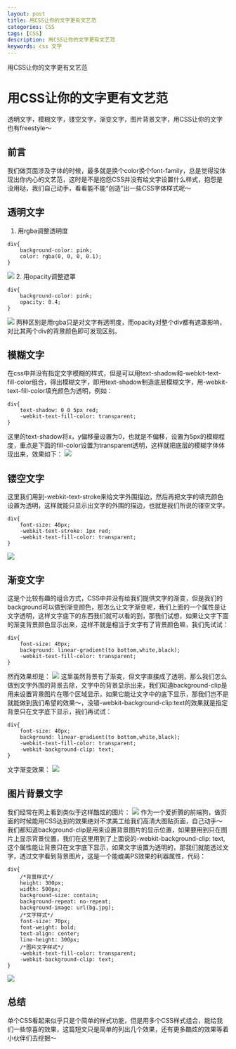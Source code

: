 ```yaml
---
layout: post
title: 用CSS让你的文字更有文艺范
categories: CSS
tags: [CSS]
description: 用CSS让你的文字更有文艺范
keywords: css 文字
---
```


用CSS让你的文字更有文艺范

# 用CSS让你的文字更有文艺范
透明文字，模糊文字，镂空文字，渐变文字，图片背景文字，用CSS让你的文字也有freestyle～
## 前言
我们做页面涉及字体的时候，最多就是换个color换个font-family，总是觉得没体现出你内心的文艺范，这时是不是抱怨CSS并没有给文字设置什么样式，抱怨是没用哒，我们自己动手，看看能不能“创造”出一些CSS字体样式呢～
## 透明文字
1. 用rgba调整透明度
```
div{
    background-color: pink;
    color: rgba(0, 0, 0, 0.1);
}
```
![](/assets/images/posts/css/06B76BD6-3B89-4D38-8FB9-D8C10EA2D031.png)
2. 用opacity调整遮罩
```
div{
    background-color: pink;
    opacity: 0.4;
}
```
![](/assets/images/posts/css/4ADBA9CC-0D62-4DD7-8B18-6C6DAF5C7708.png)
两种区别是用rgba只是对文字有透明度，而opacity对整个div都有遮罩影响，对比其两个div的背景颜色即可发现区别。
## 模糊文字
在css中并没有指定文字模糊的样式，但是可以用text-shadow和-webkit-text-fill-color组合，得出模糊文字，即用text-shadow制造底层模糊文字，用-webkit-text-fill-color填充颜色为透明，例如：
```
div{
    text-shadow: 0 0 5px red;
    -webkit-text-fill-color: transparent;
}
```
这里的text-shadow将x，y偏移量设置为0，也就是不偏移，设置为5px的模糊程度，重点是下面的fill-color设置为transparent透明，这样就把底层的模糊字体体现出来，效果如下：
![](/assets/images/posts/css/B6BC0F0C-C50B-4EA1-B462-F634F6391365.png)
## 镂空文字
这里我们用到-webkit-text-stroke来给文字外围描边，然后再把文字的填充颜色设置为透明，这样就能只显示出文字的外围的描边，也就是我们所说的镂空文字。
```
div{
    font-size: 40px;
    -webkit-text-stroke: 1px red;
    -webkit-text-fill-color: transparent;
}
```
![](/assets/images/posts/css/0764C528-A3A2-4025-999C-3A2F8C2E91E6.png)
## 渐变文字
这是个比较有趣的组合方式，CSS中并没有给我们提供文字的渐变，但是我们的background可以做到渐变颜色，那怎么让文字渐变呢，我们上面的一个属性是让文字透明，这样文字底下的东西我们就可以看的到，那我们试想，如果让文字下面的渐变背景颜色显示出来，这样不就是相当于文字有了背景颜色嘛，我们先试试：
```
div{
    font-size: 40px;
    background: linear-gradient(to bottom,white,black);
    -webkit-text-fill-color: transparent;
}
```
然而效果却是：
![](/assets/images/posts/css/0A5C29AF-C9BA-4826-8084-3B98AFBF78BA.png)
这里虽然背景有了渐变，但文字直接成了透明，那么我们怎么做到文字外围的背景去除，文字中的背景显示出来，我们知道background-clip是用来设置背景图片在哪个区域显示，如果它能让文字中的底下显示，那我们岂不是就能做到我们希望的效果～，没错-webkit-background-clip:text的效果就是指定背景只在文字底下显示，我们再试试：
```
div{
    font-size: 40px;
    background: linear-gradient(to bottom,white,black);
    -webkit-text-fill-color: transparent;
    -webkit-background-clip: text;
}
```
文字渐变效果：
![](/assets/images/posts/css/B5FE66FB-CF92-49EF-8ACD-B194E667D790.png)
## 图片背景文字
我们经常在网上看到类似于这样酷炫的图片：
![](/assets/images/posts/css/2430F35B-80B8-4A42-AEDF-D554399E7AD7.png)
作为一个爱折腾的前端狗，做页面的时候能用CSS达到的效果绝对不求美工给我们高清大图贴页面，自己动手～
我们都知道background-clip是用来设置背景图片的显示位置，如果要用到只在图片上显示背景位置，我们在这里用到了上面说的-webkit-background-clip: text,这个属性能让背景只在文字底下显示，如果文字设置为透明的，那我们就能透过文字，透过文字看到背景图片，这是一个能媲美PS效果的利器属性，代码：
```
div{
	/*背景样式*/
	height: 300px;
	width: 500px;
	background-size: contain;
	background-repeat: no-repeat;
	background-image: url(bg.jpg);
	/*文字样式*/
	font-size: 70px;
	font-weight: bold;
	text-align: center;
	line-height: 300px;
	/*图片文字样式*/
	-webkit-text-fill-color: transparent;
	-webkit-background-clip: text;
}
```
![](/assets/images/posts/css/62713D66-A2D6-4E52-BF6C-A61C8936CFD8.png)
## 总结
单个CSS看起来似乎只是个简单的样式功能，但是用多个CSS样式组合，能给我们一些惊喜的效果，这篇短文只是简单的列出几个效果，还有更多酷炫的效果等着小伙伴们去挖掘～
